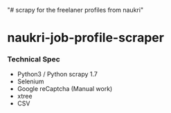 "# scrapy for the freelaner profiles from naukri" 
# naukri-job-profile-scraper

### Technical Spec
- Python3 / Python scrapy 1.7
- Selenium
- Google reCaptcha (Manual work)
- xtree
- CSV 
